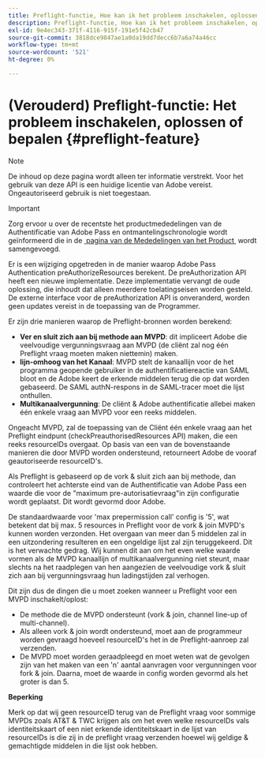 ```yaml
---
title: Preflight-functie, Hoe kan ik het probleem inschakelen, oplossen of bepalen
description: Preflight-functie, Hoe kan ik het probleem inschakelen, oplossen of bepalen
exl-id: 9e4ec343-371f-4116-915f-191e5f42cb47
source-git-commit: 3818dce9847ae1a0da19dd7decc6b7a6a74a46cc
workflow-type: tm+mt
source-wordcount: '521'
ht-degree: 0%

---
```


# (Verouderd) Preflight-functie: Het probleem inschakelen, oplossen of bepalen {#preflight-feature}

>[!NOTE]
>
>De inhoud op deze pagina wordt alleen ter informatie verstrekt. Voor het gebruik van deze API is een huidige licentie van Adobe vereist. Ongeautoriseerd gebruik is niet toegestaan.

>[!IMPORTANT]
>
> Zorg ervoor u over de recentste het productmededelingen van de Authentificatie van Adobe Pass en ontmantelingschronologie wordt geïnformeerd die in de [&#x200B; pagina van de Mededelingen van het Product &#x200B;](/help/authentication/product-announcements.md) wordt samengevoegd.

Er is een wijziging opgetreden in de manier waarop Adobe Pass Authentication preAuthorizeResources berekent. De preAuthorization API heeft een nieuwe implementatie. Deze implementatie vervangt de oude oplossing, die inhoudt dat alleen meerdere toelatingseisen worden gesteld.
De externe interface voor de preAuthorization API is onveranderd, worden geen updates vereist in de toepassing van de Programmer.

Er zijn drie manieren waarop de Preflight-bronnen worden berekend:

* **Ver en sluit zich aan bij methode aan MVPD**: dit impliceert Adobe die veelvoudige vergunningsvraag aan MVPD (de cliënt zal nog één Preflight vraag moeten maken niettemin) maken.
* **lijn-omhoog van het Kanaal**: MVPD stelt de kanaallijn voor de het programma geopende gebruiker in de authentificatiereactie van SAML bloot en de Adobe keert de erkende middelen terug die op dat worden gebaseerd. De SAML authN-respons in de SAML-tracer moet die lijst onthullen.
* **Multikanaalvergunning**: De cliënt &amp; Adobe authentificatie allebei maken één enkele vraag aan MVPD voor een reeks middelen.

Ongeacht MVPD, zal de toepassing van de Cliënt één enkele vraag aan het Preflight eindpunt (checkPreauthorisedResources API) maken, die een reeks resourceIDs overgaat. Op basis van een van de bovenstaande manieren die door MVPD worden ondersteund, retourneert Adobe de vooraf geautoriseerde resourceID&#39;s.

Als Preflight is gebaseerd op de vork &amp; sluit zich aan bij methode, dan controleert het achterste eind van de Authentificatie van Adobe Pass een waarde die voor de &quot;maximum pre-autorisatievraag&quot;in zijn configuratie wordt geplaatst. Dit wordt gevormd door Adobe.

De standaardwaarde voor &#39;max prepermission call&#39; config is &#39;5&#39;, wat betekent dat bij max. 5 resources in Preflight voor de vork &amp; join MVPD&#39;s kunnen worden verzonden. Het overgaan van meer dan 5 middelen zal in een uitzondering resulteren en een ongeldige lijst zal zijn teruggekeerd. Dit is het verwachte gedrag. Wij kunnen dit aan om het even welke waarde vormen als de MVPD kanaallijn of multikanaalvergunning niet steunt, maar slechts na het raadplegen van hen aangezien de veelvoudige vork &amp; sluit zich aan bij vergunningsvraag hun ladingstijden zal verhogen.

Dit zijn dus de dingen die u moet zoeken wanneer u Preflight voor een MVPD inschakelt/oplost:

* De methode die de MVPD ondersteunt (vork &amp; join, channel line-up of multi-channel).
* Als alleen vork &amp; join wordt ondersteund, moet aan de programmeur worden gevraagd hoeveel resourceID&#39;s het in de Preflight-aanroep zal verzenden.
* De MVPD moet worden geraadpleegd en moet weten wat de gevolgen zijn van het maken van een &#39;n&#39; aantal aanvragen voor vergunningen voor fork &amp; join. Daarna, moet de waarde in config worden gevormd als het groter is dan 5.

**Beperking**

Merk op dat wij geen resourceID terug van de Preflight vraag voor sommige MVPDs zoals AT&amp;T &amp; TWC krijgen als om het even welke resourceIDs vals identiteitskaart of een niet erkende identiteitskaart in de lijst van resourceIDs is die zij in de preflight vraag verzenden hoewel wij geldige &amp; gemachtigde middelen in die lijst ook hebben.

